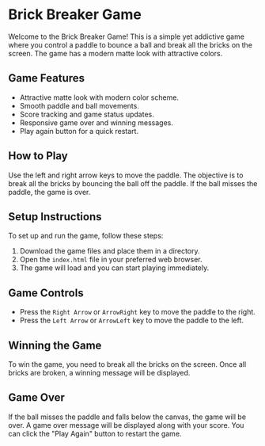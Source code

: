 
<body>
    <h1>Brick Breaker Game</h1>
    <p>Welcome to the Brick Breaker Game! This is a simple yet addictive game where you control a paddle to bounce a ball and break all the bricks on the screen. The game has a modern matte look with attractive colors.</p>
    
   <h2>Game Features</h2>
    <ul>
        <li>Attractive matte look with modern color scheme.</li>
        <li>Smooth paddle and ball movements.</li>
        <li>Score tracking and game status updates.</li>
        <li>Responsive game over and winning messages.</li>
        <li>Play again button for a quick restart.</li>
    </ul>

   <h2>How to Play</h2>
    <p>Use the left and right arrow keys to move the paddle. The objective is to break all the bricks by bouncing the ball off the paddle. If the ball misses the paddle, the game is over.</p>

   <h2>Setup Instructions</h2>
    <p>To set up and run the game, follow these steps:</p>
    <ol>
        <li>Download the game files and place them in a directory.</li>
        <li>Open the <code>index.html</code> file in your preferred web browser.</li>
        <li>The game will load and you can start playing immediately.</li>
    </ol>

  <h2>Game Controls</h2>
    <ul>
        <li>Press the <code>Right Arrow</code> or <code>ArrowRight</code> key to move the paddle to the right.</li>
        <li>Press the <code>Left Arrow</code> or <code>ArrowLeft</code> key to move the paddle to the left.</li>
    </ul>

  <h2>Winning the Game</h2>
    <p>To win the game, you need to break all the bricks on the screen. Once all bricks are broken, a winning message will be displayed.</p>

  <h2>Game Over</h2>
    <p>If the ball misses the paddle and falls below the canvas, the game will be over. A game over message will be displayed along with your score. You can click the "Play Again" button to restart the game.</p>

</body>
</html>
